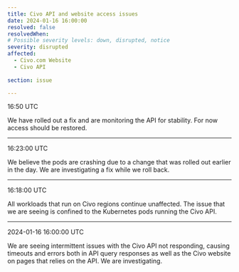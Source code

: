 ```yaml
---
title: Civo API and website access issues
date: 2024-01-16 16:00:00
resolved: false
resolvedWhen:
# Possible severity levels: down, disrupted, notice
severity: disrupted 
affected:
  - Civo.com Website
  - Civo API
    
section: issue

---
```


16:50 UTC

We have rolled out a fix and are monitoring the API for stability. For now access should be restored.

---

16:23:00 UTC

We believe the pods are crashing due to a change that was rolled out earlier in the day. We are investigating a fix while we roll back.

---

16:18:00 UTC

All workloads that run on Civo regions continue unaffected. The issue that we are seeing is confined to the Kubernetes pods running the Civo API.

---

2024-01-16 16:00:00 UTC

We are seeing intermittent issues with the Civo API not responding, causing timeouts and errors both in API query responses as well as the Civo website on pages that relies on the API. We are investigating.
